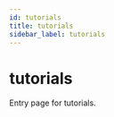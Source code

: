 ```yaml
---
id: tutorials
title: tutorials
sidebar_label: tutorials
---
```


# tutorials

Entry page for tutorials.